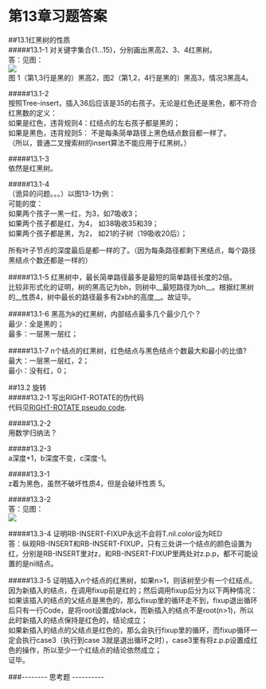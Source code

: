 第13章习题答案
=
##13.1红黑树的性质  
#####13.1-1 对关键字集合{1...15}，分别画出黑高2、3、4红黑树。  
答：见图：  
![](https://github.com/zhuxiuwei/CLRS/blob/master/Images/13.1-1.png)  
图 1（第1,3行是黑的）黑高2，图2（第1,2，4行是黑的）黑高3，情况3黑高4。  

#####13.1-2  
按照Tree-insert，插入36后应该是35的右孩子。无论是红色还是黑色，都不符合红黑数的定义：  
如果是红色，违背规则4：红结点的左右孩子都是黑的；  
如果是黑色，违背规则5： 不是每条简单路径上黑色结点数目都一样了。  
（所以，普通二叉搜索树的insert算法不能应用于红黑树。）  

#####13.1-3  
依然是红黑树。  

#####13.1-4  
（诡异的问题。。。）以图13-1为例：  
可能的度：  
如果两个孩子一黑一红，为3，如7吸收3；  
如果两个孩子都是红，为4， 如38吸收35和39；  
如果两个孩子都是黑，为2， 如21的子树（19吸收20后）；  

所有叶子节点的深度最后是都一样的了。（因为每条路径都剩下黑结点，每个路径黑结点个数还都是一样的）  

#####13.1-5 红黑树中，最长简单路径最多是最短的简单路径长度的2倍。  
比较非形式化的证明，树的黑高记为bh，则树中__最短路径为bh__。根据红黑树的__性质4，树中最长的路径最多有2xbh的高度__。故证毕。  

#####13.1-6 黑高为k的红黑树，内部结点最多几个最少几个？  
最少：全是黑的；  
最多：一层黑一层红；  

#####13.1-7 n个结点的红黑树，红色结点与黑色结点个数最大和最小的比值?  
最大：一层黑一层红，2；  
最小：没有红，0；  

##13.2 旋转  
#####13.2-1 写出RIGHT-ROTATE的伪代码  
代码见[RIGHT-ROTATE pseudo code](https://github.com/zhuxiuwei/CLRS/blob/master/src/chap13_RedBlackTree/RIGHT-ROTATE.pseudo).  

#####13.2-2  
用数学归纳法？  

#####13.2-3  
a深度+1，b深度不变，c深度-1。  

#####13.3-1  
z着为黑色，虽然不破坏性质4，但是会破坏性质 5。  

#####13.3-2  
答：见图：  
![](https://github.com/zhuxiuwei/CLRS/blob/master/Images/13.3-2.png)  

#####13.3-4 证明RB-INSERT-FIXUP永远不会将T.nil.color设为RED  
答：纵观RB-INSERT和RB-INSERT-FIXUP，只有三处讲一个结点的颜色设置为红，分别是RB-INSERT里对z，和RB-INSERT-FIXUP里两处对z.p.p，都不可能设置的是nil结点。  

#####13.3-5 证明插入n个结点的红黑树，如果n>1，则该树至少有一个红结点。  
因为新插入的结点，在调用fixup前是红的；然后调用fixup后分为以下两种情况：  
如果该插入的结点的父结点是黑色的，那么fixup里的循环走不到，fixup退出循环后只有一行Code，是将root设置成black，而新插入的结点不是root(n>1)，所以此时新插入的结点保持是红色的，结论成立；  
如果新插入的结点的父结点是红色的，那么会执行fixup里的循环，而fixup循环一定会执行case3（执行到case 3就是退出循环之时），case3里有将z.p.p设置成红色的操作，所以至少一个红结点的结论依然成立；  
证毕。  



###-------- 思考题 ----------  